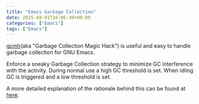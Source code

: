```yaml
---
title: "Emacs Garbage Collection"
date: 2025-08-01T16:06:49+08:00
categories: ["Emacs"]
tags: ["Emacs"]
---
```


[gcmh](https://gitlab.com/koral/gcmh)(aka "Garbage Collection Magic Hack") is useful and easy to handle garbage collection for GNU Emacs.
<!--more-->

Enforce a sneaky Garbage Collection strategy to minimize GC interference with the activity. During normal use a high GC threshold is set. When idling GC is triggered and a low threshold is set.

A more detailed explanation of the rationale behind this can be found at [here](https://akrl.sdf.org/).
